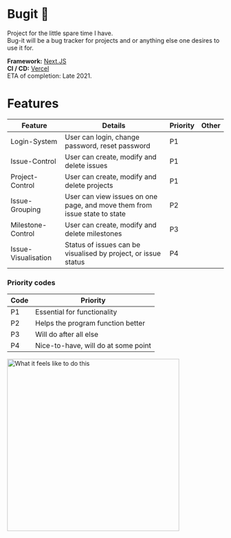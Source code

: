 # Bugit :bug: 
  
Project for the little spare time I have.<br>
Bug-it will be a bug tracker for projects and or anything else one desires to use it for.

**Framework:** [Next.JS](https://nextjs.org)  
**CI / CD:** [Vercel](https://vercel.com/)   
ETA of completion: Late 2021.


# Features

| Feature | Details | Priority | Other |
|---|---|---|---|
| Login-System | User can login, change password, reset password | P1 |   |
| Issue-Control | User can create, modify and delete issues | P1 |   |
| Project-Control | User can create, modify and delete projects | P1 |   |
| Issue-Grouping | User can view issues on one page, and move them from issue state to state | P2 |   |
| Milestone-Control | User can create, modify and delete milestones | P3 |   |
| Issue-Visualisation | Status of issues can be visualised by project, or issue status  | P4 |   |

### Priority codes
| Code | Priority |
|---|---|
| P1 | Essential for functionality |
| P2 | Helps the program function better |
| P3 | Will do after all else |
| P4 | Nice-to-have, will do at some point |
  
  
  
  
 <img src="https://external-preview.redd.it/JeXzjGuHaHw5n6M7FowA7Ah7KhGhn0SEY8Koh7vCYoA.jpg?auto=webp&s=7eed85969beb822b742000e7b435e08a35657f0f" alt="What it feels like to do this" width="400"/>
